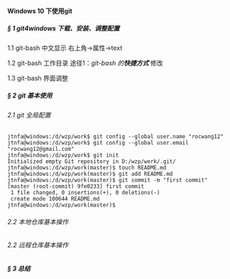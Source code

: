#### Windows 10 下使用git

##### § 1 git4windows 下载、安装、调整配置

1.1 git-bash 中文显示
右上角->属性->text

1.2 git-bash 工作目录
途径1：*git-bash 的**快捷方式*** 修改

1.3 git-bash 界面调整

##### § 2 git 基本使用

###### 2.1 git 全局配置

```
jtnfa@windows:/d/wzp/work$ git config --global user.name "rocwang12"
jtnfa@windows:/d/wzp/work$ git config --global user.email "rocwang12@gmail.com"
jtnfa@windows:/d/wzp/work$ git init
Initialized empty Git repository in D:/wzp/work/.git/
jtnfa@windows:/d/wzp/work(master)$ touch README.md
jtnfa@windows:/d/wzp/work(master)$ git add README.md
jtnfa@windows:/d/wzp/work(master)$ git commit -m "first commit"
[master (root-commit) 9fe0233] first commit
 1 file changed, 0 insertions(+), 0 deletions(-)
 create mode 100644 README.md
jtnfa@windows:/d/wzp/work(master)$
```

###### 2.2 本地仓库基本操作

###### 2.2 远程仓库基本操作

##### § 3 总结
